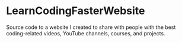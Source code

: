 # LearnCodingFasterWebsite
Source code to a website I created to share with people with the best coding-related videos, YouTube channels, courses, and projects.

